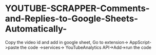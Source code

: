 # YOUTUBE-SCRAPPER-Comments-and-Replies-to-Google-Sheets-Automatically-
Copy the video id and add in google sheet, Go to extension-> AppScript->paste the code ->services-> YouTubeAnalytics API->Add->run the code
